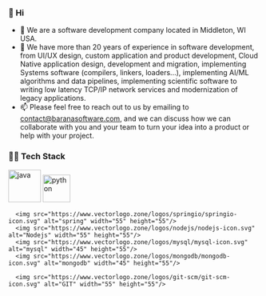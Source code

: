 ### 👋 Hi

- 🔭 We are a software development company located in Middleton, WI USA.
- 🌱 We have more than 20 years of experience in software development, from UI/UX design,
  custom application and product development, Cloud Native application design, development and migration, implementing
  Systems software (compilers, linkers, loaders...), implementing AI/ML algorithms and data pipelines, implementing
  scientific software to writing low latency TCP/IP network services and modernization of legacy applications.
- 📫 Please feel free to reach out to us by emailing to contact@baranasoftware.com, and we can discuss
  how we can collaborate with you and your team to turn your idea into a product or help with your project.

### 🔨🔧 Tech Stack

<p>
      <img src="https://www.vectorlogo.zone/logos/java/java-icon.svg" alt="java" width="65" height="65"/> 
      <img src="https://www.vectorlogo.zone/logos/python/python-icon.svg" alt="python" width="55" height="55"/>

      <img src="https://www.vectorlogo.zone/logos/springio/springio-icon.svg" alt="spring" width="55" height="55"/>
      <img src="https://www.vectorlogo.zone/logos/nodejs/nodejs-icon.svg" alt="Nodejs" width="55" height="55"/>
      <img src="https://www.vectorlogo.zone/logos/mysql/mysql-icon.svg" alt="mysql" width="45" height="55"/>
      <img src="https://www.vectorlogo.zone/logos/mongodb/mongodb-icon.svg" alt="mongodb" width="45" height="55"/>

      <img src="https://www.vectorlogo.zone/logos/git-scm/git-scm-icon.svg" alt="GIT" width="55" height="55"/> 
</p>
